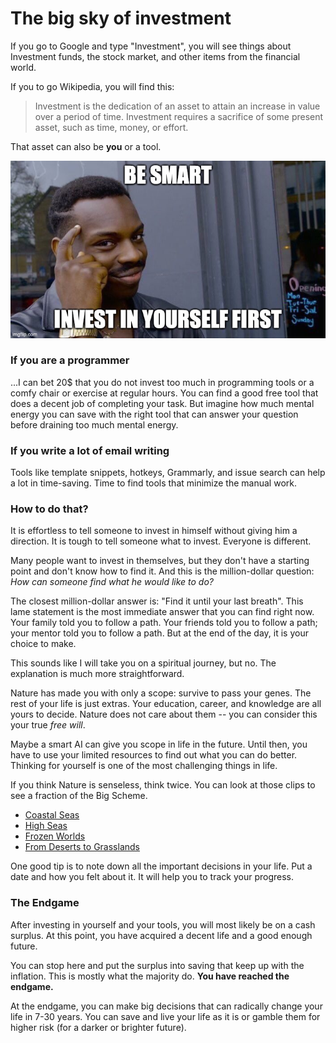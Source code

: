 # The big sky of investment

If you go to Google and type "Investment", you will see things about Investment funds, the stock market, and other items from the financial world.

If you to go Wikipedia, you will find this:

> Investment is the dedication of an asset to attain an increase in value over a period of time. Investment requires a sacrifice of some present asset, such as time, money, or effort.

That asset can also be **you** or a tool.

![](../memes/invest-in-you-1.jpeg)

### If you are a programmer

...I can bet 20$ that you do not invest too much in programming tools or a comfy chair or exercise at regular hours. You can find a good free tool that does a decent job of completing your task. But imagine how much mental energy you can save with the right tool that can answer your question before draining too much mental energy.


### If you write a lot of email writing

Tools like template snippets, hotkeys, Grammarly, and issue search can help a lot in time-saving. Time to find tools that minimize the manual work.

### How to do that?

It is effortless to tell someone to invest in himself without giving him a direction. It is tough to tell someone what to invest. Everyone is different.

Many people want to invest in themselves, but they don't have a starting point and don't know how to find it. And this is the million-dollar question: *How can someone find what he would like to do?*

The closest million-dollar answer is: "Find it until your last breath". This lame statement is the most immediate answer that you can find right now. Your family told you to follow a path. Your friends told you to follow a path; your mentor told you to follow a path. But at the end of the day, it is your choice to make.

This sounds like I will take you on a spiritual journey, but no. The explanation is much more straightforward.

Nature has made you with only a scope: survive to pass your genes. The rest of your life is just extras. Your education, career, and knowledge are all yours to decide. Nature does not care about them -- you can consider this your true *free will*.

Maybe a smart AI can give you scope in life in the future. Until then, you have to use your limited resources to find out what you can do better. Thinking for yourself is one of the most challenging things in life.

If you think Nature is senseless, think twice. You can look at those clips to see a fraction of the Big Scheme.

- [Coastal Seas](https://www.youtube.com/watch?v=r9PeYPHdpNo)
- [High Seas](https://www.youtube.com/watch?v=9FqwhW0B3tY)
- [Frozen Worlds](https://www.youtube.com/watch?v=cTQ3Ko9ZKg8)
- [From Deserts to Grasslands](https://www.youtube.com/watch?v=XmtXC_n6X6Q)

One good tip is to note down all the important decisions in your life. Put a date and how you felt about it. It will help you to track your progress.

### The Endgame

After investing in yourself and your tools, you will most likely be on a cash surplus. At this point, you have acquired a decent life and a good enough future.

You can stop here and put the surplus into saving that keep up with the inflation. This is mostly what the majority do. **You have reached the endgame.**

At the endgame, you can make big decisions that can radically change your life in 7-30 years. You can save and live your life as it is or gamble them for higher risk (for a darker or brighter future).
